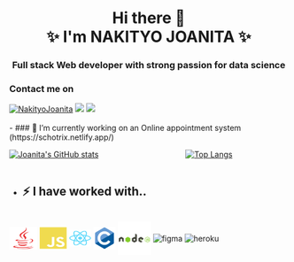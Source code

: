 <h1 align="center"> Hi there 👋 <br/>✨ I'm NAKITYO JOANITA ✨ </h1>
<h3 align="center">Full stack Web developer with strong passion for data science</h3>

### Contact me on

 <div> 
 <a href="https://twitter.com/NakityoJoanita" target="blank"><img src="https://img.shields.io/twitter/follow/NakityoJoanita?logo=twitter&style=for-the-badge" alt="NakityoJoanita"/></a>
  <a href = "mailto:nakityojoanita51@gmail.com/"><img src="https://img.shields.io/badge/-Gmail-%23333?style=for-the-badge&logo=gmail&logoColor=white" target="_blank"></a>
  <a href="https://www.linkedin.com/in/joanita-nakityo-36900a1b5/" target="_blank"><img src="https://img.shields.io/badge/-LinkedIn-%230077B5?style=for-the-badge&logo=linkedin&logoColor=white" target="_blank"></a> 
  </div>

 <br/>
- ### 🔭 I’m currently working on an Online appointment system (https://schotrix.netlify.app/)
<!-- - 💬 Ask me about how  -->

<div style="display:flex;flex-direction:row;justify-content:space-between; width:80%!important;">

  [![Joanita's GitHub stats](https://github-readme-stats.vercel.app/api?username=JOANITA-51&theme=dracula&show_icons=true&layout=compact&langs_count=7)](https://github.com/JOANITA-51/github-readme-stats)

  [![Top Langs](https://github-readme-stats.vercel.app/api/top-langs/?username=JOANITA-51&layout=compact&langs_count=7&theme=dracula)](https://github.com/JOANITA-51/github-readme-stats)
</div>

- ## ⚡ I have worked with..

<div style="display: inline_block"><br>
  <img align="center" alt="Rafa-Js" height="40" width="50" src="https://raw.githubusercontent.com/devicons/devicon/master/icons/java/java-plain.svg">
  <img align="center" alt="Rafa-Ts" height="40" width="50" src="https://raw.githubusercontent.com/devicons/devicon/master/icons/javascript/javascript-plain.svg">
  <img align="center" alt="Rafa-React" height="30" width="40" src="https://raw.githubusercontent.com/devicons/devicon/master/icons/react/react-original.svg">
  <img align="center" src="https://raw.githubusercontent.com/devicons/devicon/master/icons/c/c-original.svg" alt="c" width="40" height="40"/>
  <img align="center" src="https://raw.githubusercontent.com/devicons/devicon/master/icons/nodejs/nodejs-original-wordmark.svg" alt="nodejs" width="60" height="60"/> 
  <img align="center" width="40" height="40"src="https://www.vectorlogo.zone/logos/figma/figma-icon.svg" alt="figma" width="40" height="40"/> 
  <img align="center" width="40" height="40"src="https://www.vectorlogo.zone/logos/heroku/heroku-icon.svg" alt="heroku" width="40" height="40"/> 

</div>


<!--
**JOANITA-51/JOANITA-51** is a ✨ _special_ ✨ repository because its `README.md` (this file) appears on your GitHub profile.

Here are some ideas to get you started:

- 🔭 I’m currently working on ...
- 🌱 I’m currently learning ...
- 👯 I’m looking to collaborate on ...
- 🤔 I’m looking for help with ...
- 💬 Ask me about ...
- 📫 How to reach me: ...
- 😄 Pronouns: ...
- ⚡ Fun fact: ...
-->
